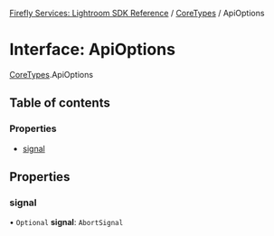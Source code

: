 [Firefly Services: Lightroom SDK Reference](../index.md) / [CoreTypes](../modules/CoreTypes.md) / ApiOptions

# Interface: ApiOptions

[CoreTypes](../modules/CoreTypes.md).ApiOptions

## Table of contents

### Properties

- [signal](CoreTypes.ApiOptions.md#signal)

## Properties

### signal

• `Optional` **signal**: `AbortSignal`
